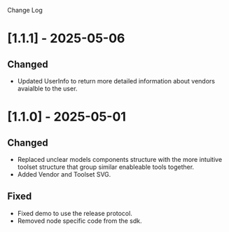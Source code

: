 Change Log

# [1.1.1] - 2025-05-06

## Changed
- Updated UserInfo to return more detailed information about vendors avaialble to the user.


# [1.1.0] - 2025-05-01

## Changed

- Replaced unclear models components structure with the more intuitive toolset structure that group similar enableable tools together.
- Added Vendor and Toolset SVG.

## Fixed
- Fixed demo to use the release protocol.
- Removed node specific code from the sdk.
